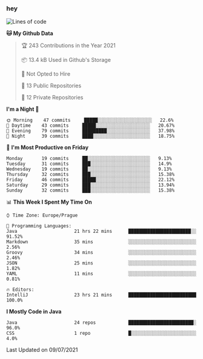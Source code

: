 ### hey

<!--START_SECTION:waka-->
![Lines of code](https://img.shields.io/badge/From%20Hello%20World%20I%27ve%20Written-69142%20lines%20of%20code-blue)

**🐱 My Github Data** 

> 🏆 243 Contributions in the Year 2021
 > 
> 📦 13.4 kB Used in Github's Storage 
 > 
> 🚫 Not Opted to Hire
 > 
> 📜 13 Public Repositories 
 > 
> 🔑 12 Private Repositories  
 > 
**I'm a Night 🦉** 

```text
🌞 Morning    47 commits     █████░░░░░░░░░░░░░░░░░░░░   22.6% 
🌆 Daytime    43 commits     █████░░░░░░░░░░░░░░░░░░░░   20.67% 
🌃 Evening    79 commits     █████████░░░░░░░░░░░░░░░░   37.98% 
🌙 Night      39 commits     ████░░░░░░░░░░░░░░░░░░░░░   18.75%

```
📅 **I'm Most Productive on Friday** 

```text
Monday       19 commits     ██░░░░░░░░░░░░░░░░░░░░░░░   9.13% 
Tuesday      31 commits     ███░░░░░░░░░░░░░░░░░░░░░░   14.9% 
Wednesday    19 commits     ██░░░░░░░░░░░░░░░░░░░░░░░   9.13% 
Thursday     32 commits     ███░░░░░░░░░░░░░░░░░░░░░░   15.38% 
Friday       46 commits     █████░░░░░░░░░░░░░░░░░░░░   22.12% 
Saturday     29 commits     ███░░░░░░░░░░░░░░░░░░░░░░   13.94% 
Sunday       32 commits     ███░░░░░░░░░░░░░░░░░░░░░░   15.38%

```


📊 **This Week I Spent My Time On** 

```text
⌚︎ Time Zone: Europe/Prague

💬 Programming Languages: 
Java                     21 hrs 22 mins      ███████████████████████░░   91.52% 
Markdown                 35 mins             ░░░░░░░░░░░░░░░░░░░░░░░░░   2.56% 
Groovy                   34 mins             ░░░░░░░░░░░░░░░░░░░░░░░░░   2.46% 
JSON                     25 mins             ░░░░░░░░░░░░░░░░░░░░░░░░░   1.82% 
YAML                     11 mins             ░░░░░░░░░░░░░░░░░░░░░░░░░   0.81%

🔥 Editors: 
IntelliJ                 23 hrs 21 mins      █████████████████████████   100.0%

```

**I Mostly Code in Java** 

```text
Java                     24 repos            ████████████████████████░   96.0% 
CSS                      1 repo              █░░░░░░░░░░░░░░░░░░░░░░░░   4.0%

```



 Last Updated on 09/07/2021
<!--END_SECTION:waka-->

